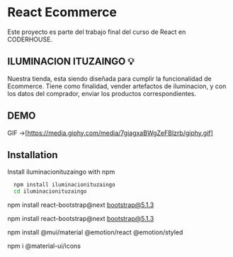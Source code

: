 
# React Ecommerce

Este proyecto es parte del trabajo final del curso de React en CODERHOUSE.


## ILUMINACION ITUZAINGO 💡

Nuestra tienda, esta siendo diseñada para cumplir la funcionalidad de Ecommerce. Tiene como finalidad, vender artefactos de iluminacion, y con los datos del comprador, enviar los productos correspondientes.


## DEMO

GIF ->[https://media.giphy.com/media/7giagxaBWgZeFBlzrb/giphy.gif]
## Installation

Install iluminacionituzaingo with npm

```bash
  npm install iluminacionituzaingo
  cd iluminacionituzaingo
```

npm install react-bootstrap@next bootstrap@5.1.3

npm install react-bootstrap@next bootstrap@5.1.3

npm install @mui/material @emotion/react @emotion/styled

npm i @material-ui/icons